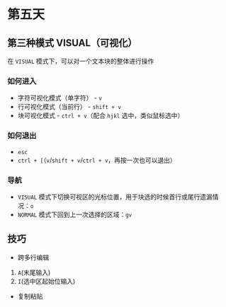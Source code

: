 # 第五天

## 第三种模式 VISUAL（可视化）

在 `VISUAL` 模式下，可以对一个文本块的整体进行操作

### 如何进入

- 字符可视化模式（单字符） - `v`
- 行可视化模式（当前行） - `shift + v`
- 块可视化模式 - `ctrl + v`（配合 `hjkl` 选中，类似鼠标选中）

### 如何退出

- `esc`
- `ctrl + [`（`v`/`shift + v`/`ctrl + v`，再按一次也可以退出）

### 导航

- `VISUAL` 模式下切换可视区的光标位置，用于块选的时候首行或尾行遗漏情况：`o`
- `NORMAL` 模式下回到上一次选择的区域：`gv`

## 技巧

- 跨多行编辑

1. `A`(末尾输入)
2. `I`(选中区起始位输入)

- 复制粘贴
